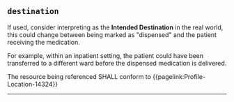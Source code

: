 ## `destination`

If used, consider interpreting as the **Intended Destination** in the real world, this could change between being marked as "dispensed" and the patient receiving the medication.

For example, within an inpatient setting, the patient could have been transferred to a different ward before the dispensed medication is delivered.

The resource being referenced SHALL conform to {{pagelink:Profile-Location-14324}}

---
